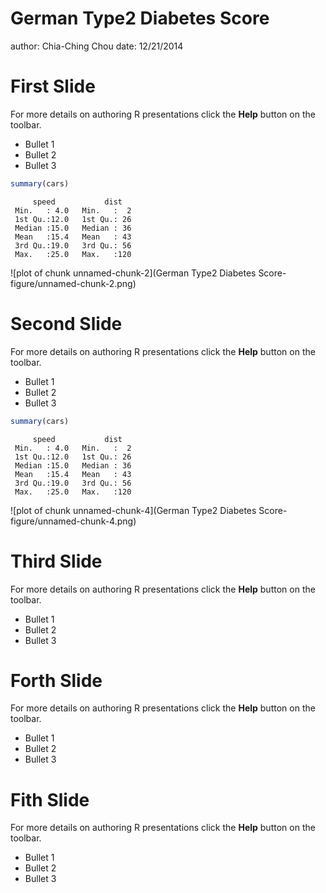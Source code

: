 German Type2 Diabetes Score
========================================================
author: Chia-Ching Chou
date: 12/21/2014

First Slide
========================================================

For more details on authoring R presentations click the
**Help** button on the toolbar.

- Bullet 1
- Bullet 2
- Bullet 3



```r
summary(cars)
```

```
     speed           dist    
 Min.   : 4.0   Min.   :  2  
 1st Qu.:12.0   1st Qu.: 26  
 Median :15.0   Median : 36  
 Mean   :15.4   Mean   : 43  
 3rd Qu.:19.0   3rd Qu.: 56  
 Max.   :25.0   Max.   :120  
```



![plot of chunk unnamed-chunk-2](German Type2 Diabetes Score-figure/unnamed-chunk-2.png) 

Second Slide
========================================================

For more details on authoring R presentations click the
**Help** button on the toolbar.

- Bullet 1
- Bullet 2
- Bullet 3



```r
summary(cars)
```

```
     speed           dist    
 Min.   : 4.0   Min.   :  2  
 1st Qu.:12.0   1st Qu.: 26  
 Median :15.0   Median : 36  
 Mean   :15.4   Mean   : 43  
 3rd Qu.:19.0   3rd Qu.: 56  
 Max.   :25.0   Max.   :120  
```



![plot of chunk unnamed-chunk-4](German Type2 Diabetes Score-figure/unnamed-chunk-4.png) 

Third Slide
========================================================

For more details on authoring R presentations click the
**Help** button on the toolbar.

- Bullet 1
- Bullet 2
- Bullet 3

Forth Slide
========================================================

For more details on authoring R presentations click the
**Help** button on the toolbar.

- Bullet 1
- Bullet 2
- Bullet 3


Fith Slide
========================================================

For more details on authoring R presentations click the
**Help** button on the toolbar.

- Bullet 1
- Bullet 2
- Bullet 3


